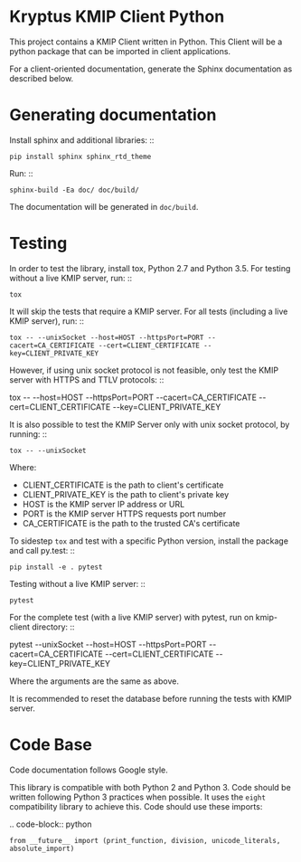 Kryptus KMIP Client Python
==========================

This project contains a KMIP Client written in Python. This Client will be a python package that can
be imported in client applications.

For a client-oriented documentation, generate the Sphinx documentation as described below.


Generating documentation
========================

Install sphinx and additional libraries:
::

    pip install sphinx sphinx_rtd_theme

Run:
::

    sphinx-build -Ea doc/ doc/build/


The documentation will be generated in `doc/build`.


Testing
=======

In order to test the library, install tox, Python 2.7 and Python 3.5. For testing without a live KMIP server, run:
::

    tox

It will skip the tests that require a KMIP server. For all tests (including a live KMIP server), run:
::

    tox -- --unixSocket --host=HOST --httpsPort=PORT --cacert=CA_CERTIFICATE --cert=CLIENT_CERTIFICATE --key=CLIENT_PRIVATE_KEY

However, if using unix socket protocol is not feasible,  only test the KMIP server with HTTPS and TTLV protocols:
::

   tox -- --host=HOST --httpsPort=PORT --cacert=CA_CERTIFICATE --cert=CLIENT_CERTIFICATE --key=CLIENT_PRIVATE_KEY

It is also possible to test the KMIP Server only with unix socket protocol, by running:
::

    tox -- --unixSocket

Where:

* CLIENT_CERTIFICATE is the path to client's certificate
* CLIENT_PRIVATE_KEY is the path to client's private key
* HOST is the KMIP server IP address or URL
* PORT is the KMIP server HTTPS requests port number
* CA_CERTIFICATE is the path to the trusted CA's certificate


To sidestep `tox` and test with a specific Python version, install the package and call py.test:
::

    pip install -e . pytest

Testing without a live KMIP server:
::

    pytest

For the complete test (with a live KMIP server) with pytest, run on kmip-client directory:
::

   pytest --unixSocket --host=HOST --httpsPort=PORT --cacert=CA_CERTIFICATE --cert=CLIENT_CERTIFICATE --key=CLIENT_PRIVATE_KEY

Where the arguments are the same as above.

It is recommended to reset the database before running the tests with KMIP server.


Code Base
=========

Code documentation follows Google style.

This library is compatible with both Python 2 and Python 3. Code should be written following Python
3 practices when possible. It uses the `eight` compatibility library to achieve this. Code should
use these imports:

.. code-block:: python

    from __future__ import (print_function, division, unicode_literals, absolute_import)


